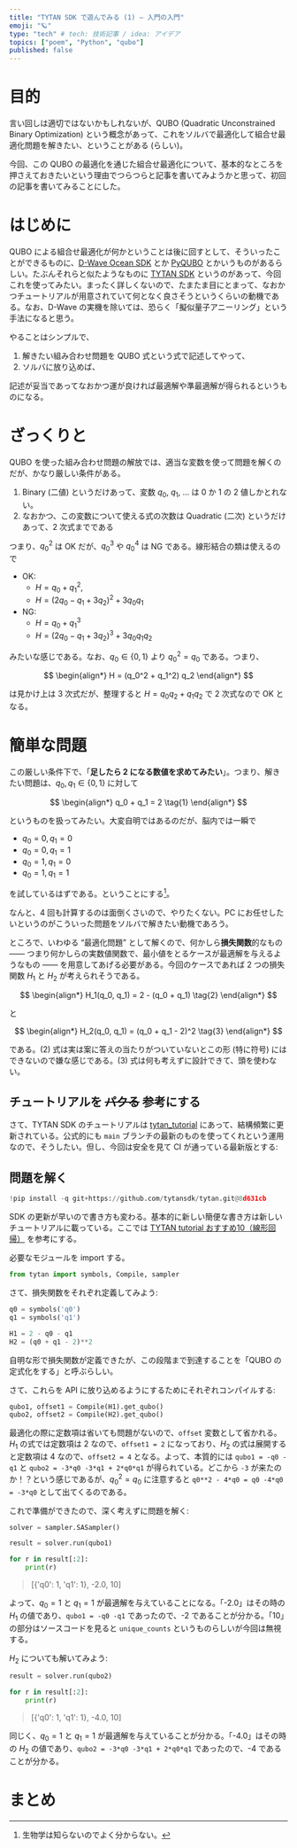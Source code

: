 ```yaml
---
title: "TYTAN SDK で遊んでみる (1) — 入門の入門"
emoji: "🪐"
type: "tech" # tech: 技術記事 / idea: アイデア
topics: ["poem", "Python", "qubo"]
published: false
---
```


# 目的

言い回しは適切ではないかもしれないが、QUBO (Quadratic Unconstrained Binary Optimization) という概念があって、これをソルバで最適化して組合せ最適化問題を解きたい、ということがある (らしい)。

今回、この QUBO の最適化を通じた組合せ最適化について、基本的なところを押さえておきたいという理由でつらつらと記事を書いてみようかと思って、初回の記事を書いてみることにした。

# はじめに

QUBO による組合せ最適化が何かということは後に回すとして、そういったことができるものに、[D-Wave Ocean SDK](https://docs.ocean.dwavesys.com/en/stable/) とか [PyQUBO](https://pyqubo.readthedocs.io/en/latest/) とかいうものがあるらしい。たぶんそれらと似たようなものに [TYTAN SDK](https://www.tytansdk.com/) というのがあって、今回これを使ってみたい。まったく詳しくないので、たまたま目にとまって、なおかつチュートリアルが用意されていて何となく良さそうというくらいの動機である。なお、D-Wave の実機を除いては、恐らく「擬似量子アニーリング」という手法になると思う。

やることはシンプルで、

1. 解きたい組み合わせ問題を QUBO 式という式で記述してやって、
2. ソルバに放り込めば、

記述が妥当であってなおかつ運が良ければ最適解や準最適解が得られるというものになる。

# ざっくりと

QUBO を使った組み合わせ問題の解放では、適当な変数を使って問題を解くのだが、かなり厳しい条件がある。

1. Binary (二値) というだけあって、変数 $q_0$, $q_1$, ... は 0 か 1 の 2 値しかとれない。
2. なおかつ、この変数について使える式の次数は Quadratic (二次) というだけあって、2 次式までである

つまり、$q_0^2$ は OK だが、$q_0^3$ や $q_0^4$ は NG である。線形結合の類は使えるので

- OK:
    - $H = q_0 + q_1^2$,
    - $H = (2 q_0 - q_1 + 3 q_2)^2 + 3 q_0 q_1$
- NG:
    - $H = q_0 + q_1^3$
    - $H = (2 q_0 - q_1 + 3 q_2)^3 + 3 q_0 q_1 q_2$

みたいな感じである。なお、$q_0 \in \{0, 1\}$ より $q_0^2 = q_0$ である。つまり、

$$
\begin{align*}
H = (q_0^2 + q_1^2) q_2
\end{align*}
$$

は見かけ上は 3 次式だが、整理すると $H = q_0 q_2 + q_1 q_2$ で 2 次式なので OK となる。

# 簡単な問題

この厳しい条件下で、「**足したら 2 になる数値を求めてみたい**」。つまり、解きたい問題は、$q_0, q_1 \in \{0, 1\}$ に対して

$$
\begin{align*}
q_0 + q_1 = 2
\tag{1}
\end{align*}
$$

というものを扱ってみたい。大変自明ではあるのだが、脳内では一瞬で

- $q_0=0, q_1=0$
- $q_0=0, q_1=1$
- $q_0=1, q_1=0$
- $q_0=1, q_1=1$

を試しているはずである。ということにする[^1]。

[^1]: 生物学は知らないのでよく分からない。

なんと、4 回も計算するのは面倒くさいので、やりたくない。PC にお任せしたいというのがこういった問題をソルバで解きたい動機であろう。

ところで、いわゆる “最適化問題” として解くので、何かしら**損失関数**的なもの —— つまり何かしらの実数値関数で、最小値をとるケースが最適解を与えるようなもの —— を用意してあげる必要がある。今回のケースであれば 2 つの損失関数 $H_1$ と $H_2$ が考えられそうである。

$$
\begin{align*}
H_1(q_0, q_1) = 2 - (q_0 + q_1)
\tag{2}
\end{align*}
$$

と

$$
\begin{align*}
H_2(q_0, q_1) = (q_0 + q_1 - 2)^2
\tag{3}
\end{align*}
$$

である。(2) 式は実は案に答えの当たりがついていないとこの形 (特に符号) にはできないので嫌な感じである。(3) 式は何も考えずに設計できて、頭を使わない。

## チュートリアルを ~~パクる~~ 参考にする

さて、TYTAN SDK のチュートリアルは [tytan_tutorial](https://github.com/tytansdk/tytan_tutorial) にあって、結構頻繁に更新されている。公式的にも `main` ブランチの最新のものを使ってくれという運用なので、そうしたい。但し、今回は安全を見て CI が通っている最新版とする:

## 問題を解く

```python
!pip install -q git+https://github.com/tytansdk/tytan.git@8d631cb
```

SDK の更新が早いので書き方も変わる。基本的に新しい簡便な書き方は新しいチュートリアルに載っている。ここでは [TYTAN tutorial おすすめ10（線形回帰）](https://colab.research.google.com/drive/1Zt9FFF48S0tYRgpoiTOaLxiaHpWjTgLg?usp=sharing) を参考にする。

必要なモジュールを import する。

```python
from tytan import symbols, Compile, sampler
```

さて、損失関数をそれぞれ定義してみよう:

```python
q0 = symbols('q0')
q1 = symbols('q1')

H1 = 2 - q0 - q1
H2 = (q0 + q1 - 2)**2
```

自明な形で損失関数が定義できたが、この段階まで到達することを「QUBO の定式化をする」と呼ぶらしい。

さて、これらを API に放り込めるようにするためにそれぞれコンパイルする:

```python
qubo1, offset1 = Compile(H1).get_qubo()
qubo2, offset2 = Compile(H2).get_qubo()
```

最適化の際に定数項は省いても問題がないので、`offset` 変数として省かれる。$H_1$ の式では定数項は 2 なので、`offset1 = 2` になっており、$H_2$ の式は展開すると定数項は 4 なので、`offset2 = 4` となる。よって、本質的には `qubo1 = -q0 -q1` と `qubo2 = -3*q0 -3*q1 + 2*q0*q1` が得られている。どこから `-3` が来たのか！？という感じであるが、$q_0^2 = q_0$ に注意すると `q0**2 - 4*q0 = q0 -4*q0 = -3*q0` として出てくるのである。

これで準備ができたので、深く考えずに問題を解く:

```python
solver = sampler.SASampler()

result = solver.run(qubo1)

for r in result[:2]:
    print(r)
```

> [{'q0': 1, 'q1': 1}, -2.0, 10]

よって、$q_0 = 1$ と $q_1 = 1$ が最適解を与えていることになる。「-2.0」はその時の $H_1$ の値であり、`qubo1 = -q0 -q1` であったので、-2 であることが分かる。「10」の部分はソースコードを見ると `unique_counts` というものらしいが今回は無視する。

$H_2$ についても解いてみよう:

```python
result = solver.run(qubo2)

for r in result[:2]:
    print(r)
```

> [{'q0': 1, 'q1': 1}, -4.0, 10]

同じく、$q_0 = 1$ と $q_1 = 1$ が最適解を与えていることが分かる。「-4.0」はその時の $H_2$ の値であり、`qubo2 = -3*q0 -3*q1 + 2*q0*q1` であったので、-4 であることが分かる。

# まとめ
